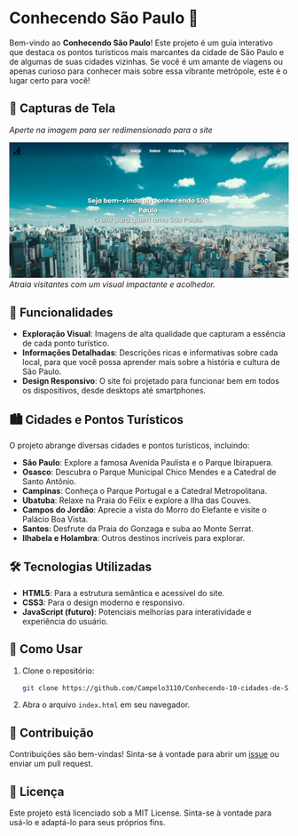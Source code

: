 # Conhecendo São Paulo 🌆

Bem-vindo ao **Conhecendo São Paulo**! Este projeto é um guia interativo que destaca os pontos turísticos mais marcantes da cidade de São Paulo e de algumas de suas cidades vizinhas. Se você é um amante de viagens ou apenas curioso para conhecer mais sobre essa vibrante metrópole, este é o lugar certo para você!

## 📸 Capturas de Tela

*Aperte na imagem para ser redimensionado para o site*

[![Página Inicial](img/conhecendo.png)](https://campelo3110.github.io/Conhecendo-10-cidades-de-Sao-Paulo/)
*Atraia visitantes com um visual impactante e acolhedor.*

## 🚀 Funcionalidades

- **Exploração Visual**: Imagens de alta qualidade que capturam a essência de cada ponto turístico.
- **Informações Detalhadas**: Descrições ricas e informativas sobre cada local, para que você possa aprender mais sobre a história e cultura de São Paulo.
- **Design Responsivo**: O site foi projetado para funcionar bem em todos os dispositivos, desde desktops até smartphones.

## 🏙️ Cidades e Pontos Turísticos

O projeto abrange diversas cidades e pontos turísticos, incluindo:

- **São Paulo**: Explore a famosa Avenida Paulista e o Parque Ibirapuera.
- **Osasco**: Descubra o Parque Municipal Chico Mendes e a Catedral de Santo Antônio.
- **Campinas**: Conheça o Parque Portugal e a Catedral Metropolitana.
- **Ubatuba**: Relaxe na Praia do Félix e explore a Ilha das Couves.
- **Campos do Jordão**: Aprecie a vista do Morro do Elefante e visite o Palácio Boa Vista.
- **Santos**: Desfrute da Praia do Gonzaga e suba ao Monte Serrat.
- **Ilhabela e Holambra**: Outros destinos incríveis para explorar.

## 🛠️ Tecnologias Utilizadas

- **HTML5**: Para a estrutura semântica e acessível do site.
- **CSS3**: Para o design moderno e responsivo.
- **JavaScript (futuro)**: Potenciais melhorias para interatividade e experiência do usuário.

## 📌 Como Usar

1. Clone o repositório:
   ```bash
   git clone https://github.com/Campelo3110/Conhecendo-10-cidades-de-Sao-Paulo.git
   ```
2. Abra o arquivo `index.html` em seu navegador.

## 🤝 Contribuição

Contribuições são bem-vindas! Sinta-se à vontade para abrir um [issue](https://github.com/campelo3110/Conhecendo-10-cidades-de-Sao-Paulo/issues) ou enviar um pull request.

## 📄 Licença

Este projeto está licenciado sob a MIT License. Sinta-se à vontade para usá-lo e adaptá-lo para seus próprios fins.
